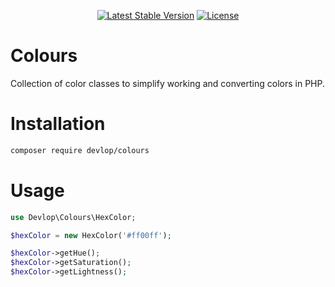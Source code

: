 <p align="center">
    <a href="https://packagist.org/packages/devlop/colours"><img src="https://img.shields.io/packagist/v/devlop/colours" alt="Latest Stable Version"></a>
    <a href="https://github.com/devlop/colours/blob/master/LICENSE.md"><img src="https://img.shields.io/packagist/l/devlop/colours" alt="License"></a>
</p>

# Colours

Collection of color classes to simplify working and converting colors in PHP.

# Installation

```bash
composer require devlop/colours
```

# Usage

```php
use Devlop\Colours\HexColor;

$hexColor = new HexColor('#ff00ff');

$hexColor->getHue();
$hexColor->getSaturation();
$hexColor->getLightness();

```
